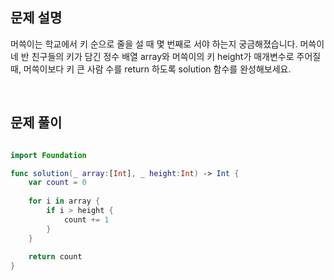 
## 문제 설명
머쓱이는 학교에서 키 순으로 줄을 설 때 몇 번째로 서야 하는지 궁금해졌습니다. 머쓱이네 반 친구들의 키가 담긴 정수 배열 array와 머쓱이의 키 height가 매개변수로 주어질 때, 머쓱이보다 키 큰 사람 수를 return 하도록 solution 함수를 완성해보세요.

<br>

## 문제 풀이

```swift

import Foundation

func solution(_ array:[Int], _ height:Int) -> Int {
    var count = 0
    
    for i in array {
        if i > height {
            count += 1
        }
    }
    
    return count
}

    
    



```

